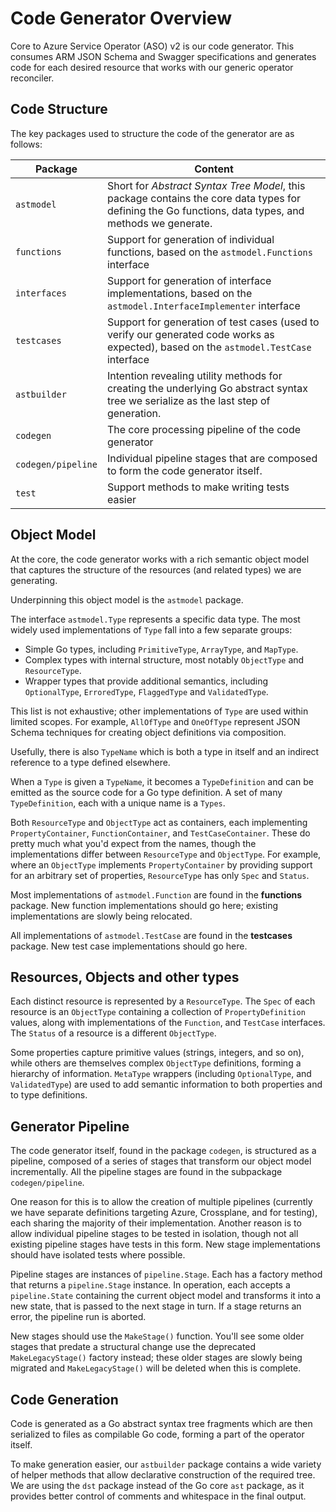 # Code Generator Overview

Core to Azure Service Operator (ASO) v2 is our code generator. This consumes ARM JSON Schema and Swagger specifications and generates code for each desired resource that works with our generic operator reconciler.

## Code Structure

The key packages used to structure the code of the generator are as follows:

| Package          | Content                                                                                                                                               |
| ---------------- | ----------------------------------------------------------------------------------------------------------------------------------------------------- |
| `astmodel`         | Short for _Abstract Syntax Tree Model_, this package contains the core data types for defining the Go functions, data types, and methods we generate. |
| `functions`        | Support for generation of individual functions, based on the `astmodel.Functions` interface                                                           |
| `interfaces`       | Support for generation of interface implementations, based on the `astmodel.InterfaceImplementer` interface                                           |
| `testcases`        | Support for generation of test cases (used to verify our generated code works as expected), based on the `astmodel.TestCase` interface                |
| `astbuilder`       | Intention revealing utility methods for creating the underlying Go abstract syntax tree we serialize as the last step of generation.                  |
| `codegen`          | The core processing pipeline of the code generator                                                                                                    |
| `codegen/pipeline` | Individual pipeline stages that are composed to form the code generator itself.                                                                       |
| `test`             | Support methods to make writing tests easier                                                                                                          |

## Object Model

At the core, the code generator works with a rich semantic object model that captures the structure of the resources (and related types) we are generating.

Underpinning this object model is the `astmodel` package.

The interface `astmodel.Type` represents a specific data type. The most widely used implementations of `Type` fall into a few separate groups:

* Simple Go types, including `PrimitiveType`, `ArrayType`, and `MapType`.
* Complex types with internal structure, most notably `ObjectType` and `ResourceType`.
* Wrapper types that provide additional semantics, including `OptionalType`, `ErroredType`, `FlaggedType` and `ValidatedType`.

This list is not exhaustive; other implementations of `Type` are used within limited scopes. For example, `AllOfType` and `OneOfType` represent JSON Schema techniques for creating object definitions via composition.

Usefully, there is also `TypeName` which is both a type in itself and an indirect reference to a type defined elsewhere.

When a `Type` is given a `TypeName`, it becomes a `TypeDefinition` and can be emitted as the source code for a Go type definition. A set of many `TypeDefinition`, each with a unique name is a `Types`. 

Both `ResourceType` and `ObjectType` act as containers, each implementing `PropertyContainer`, `FunctionContainer`, and `TestCaseContainer`. These do pretty much what you'd expect from the names, though the implementations differ between `ResourceType` and `ObjectType`. For example, where an `ObjectType` implements `PropertyContainer` by providing support for an arbitrary set of properties, `ResourceType` has only `Spec` and `Status`.

Most implementations of `astmodel.Function` are found in the **functions** package. New function implementations should go here; existing implementations are slowly being relocated.

All implementations of `astmodel.TestCase` are found in the **testcases** package. New test case implementations should go here.

## Resources, Objects and other types

Each distinct resource is represented by a `ResourceType`. The `Spec` of each resource is an `ObjectType` containing a collection of `PropertyDefinition` values, along with implementations of the `Function`, and `TestCase` interfaces. The `Status` of a resource is a different `ObjectType`. 

Some properties capture primitive values (strings, integers, and so on), while others are themselves complex `ObjectType` definitions, forming a hierarchy of information. `MetaType` wrappers (including `OptionalType`, and `ValidatedType`) are used to add semantic information to both properties and to type definitions.

## Generator Pipeline

The code generator itself, found in the package `codegen`, is structured as a pipeline, composed of a series of stages that transform our object model incrementally. All the pipeline stages are found in the subpackage `codegen/pipeline`. 

One reason for this is to allow the creation of multiple pipelines (currently we have separate definitions targeting Azure, Crossplane, and for testing), each sharing the majority of their implementation. Another reason is to allow individual pipeline stages to be tested in isolation, though not all existing pipeline stages have tests in this form. New stage implementations should have isolated tests where possible.

Pipeline stages are instances of `pipeline.Stage`. Each has a factory method that returns a `pipeline.Stage` instance. In operation, each accepts a `pipeline.State` containing the current object model and transforms it into a new state, that is passed to the next stage in turn. If a stage returns an error, the pipeline run is aborted.

New stages should use the `MakeStage()` function. You'll see some older stages that predate a structural change use the deprecated `MakeLegacyStage()` factory instead; these older stages are slowly being migrated and `MakeLegacyStage()` will be deleted when this is complete.

## Code Generation

Code is generated as a Go abstract syntax tree fragments which are then serialized to files as compilable Go code, forming a part of the operator itself. 

To make generation easier, our `astbuilder` package contains a wide variety of helper methods that allow declarative construction of the required tree. We are using the `dst` package instead of the Go core `ast` package, as it provides better control of comments and whitespace in the final output.
